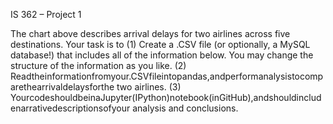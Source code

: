 IS 362 – Project 1

The chart above describes arrival delays for two airlines across five destinations. Your task is to
(1) Create a .CSV file (or optionally, a MySQL database!) that includes all of the information below. You may change the structure of the information as you like.
(2) Readtheinformationfromyour.CSVfileintopandas,andperformanalysistocomparethearrivaldelaysforthe two airlines.
(3) YourcodeshouldbeinaJupyter(IPython)notebook(inGitHub),andshouldincludenarrativedescriptionsofyour analysis and conclusions.
